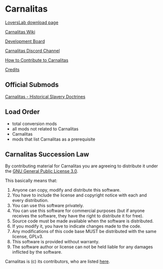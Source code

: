 # Carnalitas

[LoversLab download page](https://www.loverslab.com/files/file/14207-carnalitas/)

[Carnalitas Wiki](https://github.com/cherisong/Carnalitas/wiki)

[Development Board](https://github.com/cherisong/Carnalitas/projects/1)

[Carnalitas Discord Channel](https://discord.gg/fYWeGVd)

[How to Contribute to Carnalitas](https://github.com/cherisong/Carnalitas/blob/development/CONTRIBUTING.md)

[Credits](https://github.com/cherisong/Carnalitas/wiki/Credits)

## Official Submods

[Carnalitas - Historical Slavery Doctrines](https://github.com/cherisong/Carnalitas-Historical-Slavery-Doctrines)

## Load Order

* total conversion mods
* all mods not related to Carnalitas
* Carnalitas
* mods that list Carnalitas as a prerequisite

## Carnalitas Succession Law
By contributing material for Carnalitas you are agreeing to distribute it under the [GNU General Public License 3.0](https://www.gnu.org/licenses/gpl-3.0.en.html).

This basically means that:
1. Anyone can copy, modify and distribute this software.
2. You have to include the license and copyright notice with each and every distribution.
3. You can use this software privately.
4. You can use this software for commercial purposes (but if anyone receives the software, they have the right to distribute it for free).
5. Source code must be made available when the software is distributed.
6. If you modify it, you have to indicate changes made to the code.
7. Any modifications of this code base MUST be distributed with the same license, GPLv3.
8. This software is provided without warranty.
9. The software author or license can not be held liable for any damages inflicted by the software.

Carnalitas is (c) its contributors, who are listed [here](https://github.com/cherisong/Carnalitas/wiki/Credits).
